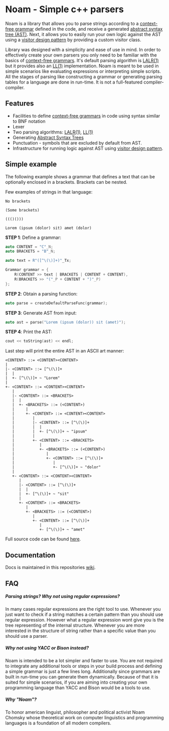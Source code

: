 # Noam - Simple c++ parsers

Noam is a library that allows you to parse strings according to a [context-free grammar](https://en.wikipedia.org/wiki/Context-free_grammar) defined in the code, and receive a generated [abstract syntax tree (AST)](https://en.wikipedia.org/wiki/Abstract_syntax_tree). Next, it allows you to easily run your own logic against the AST using a [visitor design pattern](https://en.wikipedia.org/wiki/Visitor_pattern) by providing a custom visitor class.

Library was designed with a simplicity and ease of use in mind. In order to effectively create your own parsers you only need to be familiar with the basics of [context-free grammars](https://en.wikipedia.org/wiki/Context-free_grammar). It's default parsing algorithm is [LALR(1)](https://en.wikipedia.org/wiki/LALR_parser) but it provides also an [LL(1)](https://en.wikipedia.org/wiki/LL_parser) implementation. Noam is meant to be used in simple scenarios like evaluating expressions or interpreting simple scripts. All the stages of parsing like constructing a grammar or generating parsing tables for a language are done in run-time. It is not a full-featured compiler-compiler.

## Features

* Facilities to define [context-free grammars](https://en.wikipedia.org/wiki/Context-free_grammar) in code using syntax similar to BNF notation
* Lexer
* Two parsing algorithms: [LALR(1)](https://en.wikipedia.org/wiki/LALR_parser), [LL(1)](https://en.wikipedia.org/wiki/LL_parser)
* Generating [Abstract Syntax Trees](https://en.wikipedia.org/wiki/Abstract_syntax_tree)
* Punctuation - symbols that are excluded by default from AST.
* Infrastructure for running logic against AST using [visitor design pattern](https://en.wikipedia.org/wiki/Visitor_pattern).

## Simple example

The following example shows a grammar that defines a text that can be optionally enclosed in a brackets. Brackets can be nested.

Few examples of strings in that language:

``No brackets``

``(Some brackets)``

``((()()))``

``Lorem (ipsum (dolor) sit) amet (dolor)``

**STEP 1**: Define a grammar:

```c++
auto CONTENT = "C"_N;
auto BRACKETS = "B"_N;

auto text = R"([^\(\)]+)"_Tx;

Grammar grammar = {
    R(CONTENT >> text | BRACKETS | CONTENT + CONTENT),
    R(BRACKETS >> "("_P + CONTENT + ")"_P)
};
```

**STEP 2**: Obtain a parsing function:

```c++
auto parse = createDefaultParseFunc(grammar);
```

**STEP 3**: Generate AST from input:

```c++
auto ast = parse("Lorem (ipsum (dolor)) sit (amet)");
```

**STEP 4**: Print the AST:

```c++
cout << toString(ast) << endl;
```

Last step will print the entire AST in an ASCII art manner:

```
<CONTENT> ::= <CONTENT><CONTENT>
|  
|- <CONTENT> ::= [^\(\)]+
|  |  
|  +- [^\(\)]+ ~ "Lorem"
|  
+- <CONTENT> ::= <CONTENT><CONTENT>
   |  
   |- <CONTENT> ::= <BRACKETS>
   |  |  
   |  +- <BRACKETS> ::= (<CONTENT>)
   |     |  
   |     +- <CONTENT> ::= <CONTENT><CONTENT>
   |        |  
   |        |- <CONTENT> ::= [^\(\)]+
   |        |  |  
   |        |  +- [^\(\)]+ ~ "ipsum"
   |        |  
   |        +- <CONTENT> ::= <BRACKETS>
   |           |  
   |           +- <BRACKETS> ::= (<CONTENT>)
   |              |  
   |              +- <CONTENT> ::= [^\(\)]+
   |                 |  
   |                 +- [^\(\)]+ ~ "dolor"
   |  
   +- <CONTENT> ::= <CONTENT><CONTENT>
      |  
      |- <CONTENT> ::= [^\(\)]+
      |  |  
      |  +- [^\(\)]+ ~ "sit"
      |  
      +- <CONTENT> ::= <BRACKETS>
         |  
         +- <BRACKETS> ::= (<CONTENT>)
            |  
            +- <CONTENT> ::= [^\(\)]+
               |  
               +- [^\(\)]+ ~ "amet"
```

Full source code can be found [here]().

## Documentation

Docs is maintained in this repositories [wiki](https://github.com/ditrytus/noam/wiki).

## FAQ

##### Parsing strings? Why not using regular expressions?

In many cases regular expressions are the right tool to use. Whenever you just want to check if a string matches a certain pattern than you should use regular expression. However what a regular expression wont give you is the tree representing of the internal structure. Whenever you are more interested in the structure of string rather than a specific value than you should use a parser.

##### Why not using YACC or Bison instead?

Noam is intended to be a lot simpler and faster to use. You are not required to integrate any additional tools or steps in your build process and defining a simple grammar is just a few lines long. Additionally since grammars are built in run-time you can generate them dynamically. Because of that it is suited for simple scenarios, if you are aiming into creating your own programming language than YACC and Bison would be a tools to use. 

##### Why "Noam"?

To honor american linguist, philosopher and political activist Noam Chomsky whose theoretical work on computer linguistics and programming languages is a foundation of all modern compilers.

